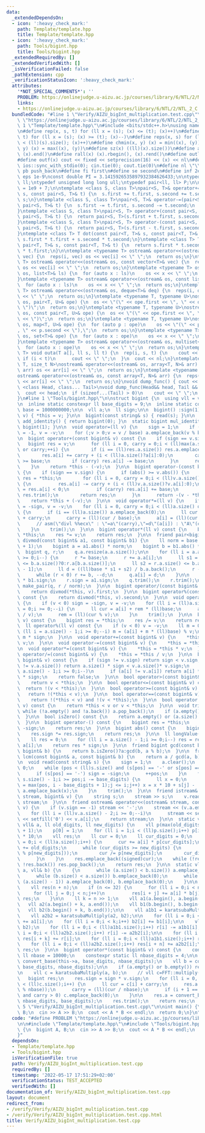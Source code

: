 ```yaml
---
data:
  _extendedDependsOn:
  - icon: ':heavy_check_mark:'
    path: Template/template.hpp
    title: Template/template.hpp
  - icon: ':heavy_check_mark:'
    path: Tools/bigint.hpp
    title: Tools/bigint.hpp
  _extendedRequiredBy: []
  _extendedVerifiedWith: []
  _isVerificationFailed: false
  _pathExtension: cpp
  _verificationStatusIcon: ':heavy_check_mark:'
  attributes:
    '*NOT_SPECIAL_COMMENTS*': ''
    PROBLEM: https://onlinejudge.u-aizu.ac.jp/courses/library/6/NTL/2/NTL_2_C
    links:
    - https://onlinejudge.u-aizu.ac.jp/courses/library/6/NTL/2/NTL_2_C
  bundledCode: "#line 1 \"Verify/AIZU_bigInt_multiplication.test.cpp\"\n#define PROBLEM\
    \ \"https://onlinejudge.u-aizu.ac.jp/courses/library/6/NTL/2/NTL_2_C\"\n\n#line\
    \ 1 \"Template/template.hpp\"\n#include <bits/stdc++.h>\nusing namespace std;\n\
    \n#define rep(x, s, t) for (ll x = (s); (x) <= (t); (x)++)\n#define per(x, s,\
    \ t) for (ll x = (s); (x) >= (t); (x)--)\n#define reps(x, s) for (ll x = 0; (x)\
    \ < (ll)(s).size(); (x)++)\n#define chmin(x, y) (x) = min((x), (y))\n#define chmax(x,\
    \ y) (x) = max((x), (y))\n#define sz(x) ((ll)(x).size())\n#define all(x) (x).begin(),\
    \ (x).end()\n#define rall(x) (x).rbegin(), (x).rend()\n#define outl(...) dump_func(__VA_ARGS__)\n\
    #define outf(x) cout << fixed << setprecision(16) << (x) << nl\n#define fastio\
    \ ios::sync_with_stdio(0); cin.tie(0); cout.tie(0)\n#define nl \"\\n\"\n#define\
    \ pb push_back\n#define fi first\n#define se second\n#define inf 2e18\n#define\
    \ eps 1e-9\nconst double PI = 3.1415926535897932384626433;\n\ntypedef long long\
    \ ll;\ntypedef unsigned long long ull;\ntypedef pair<ll, ll> P;\n\nconst int mod\
    \ = 1e9 + 7;\n\ntemplate <class S, class T>\npair<S, T>& operator+=(pair<S, T>&\
    \ s, const pair<S, T>& t) {\n  s.first += t.first, s.second += t.second;\n  return\
    \ s;\n}\ntemplate <class S, class T>\npair<S, T>& operator-=(pair<S, T>& s, const\
    \ pair<S, T>& t) {\n  s.first -= t.first, s.second -= t.second;\n  return s;\n\
    }\ntemplate <class S, class T>\npair<S, T> operator+(const pair<S, T>& s, const\
    \ pair<S, T>& t) {\n  return pair<S, T>(s.first + t.first, s.second + t.second);\n\
    }\ntemplate <class S, class T>\npair<S, T> operator-(const pair<S, T>& s, const\
    \ pair<S, T>& t) {\n  return pair<S, T>(s.first - t.first, s.second - t.second);\n\
    }\ntemplate <class T> T dot(const pair<T, T>& s, const pair<T, T>& t) {\n  return\
    \ s.first * t.first + s.second * t.second;\n}\ntemplate <class T> T cross(const\
    \ pair<T, T>& s, const pair<T, T>& t) {\n  return s.first * t.second - s.second\
    \ * t.first;\n}\n\ntemplate <typename T> ostream& operator<<(ostream& os, vector<T>&\
    \ vec) {\n  reps(i, vec) os << vec[i] << \" \";\n  return os;\n}\ntemplate <typename\
    \ T> ostream& operator<<(ostream& os, const vector<T>& vec) {\n  reps(i, vec)\
    \ os << vec[i] << \" \";\n  return os;\n}\ntemplate <typename T> ostream& operator<<(ostream&\
    \ os, list<T>& ls) {\n  for (auto x : ls)\n    os << x << \" \";\n  return os;\n\
    }\ntemplate <typename T> ostream& operator<<(ostream& os, const list<T>& ls) {\n\
    \  for (auto x : ls)\n    os << x << \" \";\n  return os;\n}\ntemplate <typename\
    \ T> ostream& operator<<(ostream& os, deque<T>& deq) {\n  reps(i, deq) os << deq[i]\
    \ << \" \";\n  return os;\n}\ntemplate <typename T, typename U>\nostream& operator<<(ostream&\
    \ os, pair<T, U>& ope) {\n  os << \"(\" << ope.first << \", \" << ope.second <<\
    \ \")\";\n  return os;\n}\ntemplate <typename T, typename U>\nostream& operator<<(ostream&\
    \ os, const pair<T, U>& ope) {\n  os << \"(\" << ope.first << \", \" << ope.second\
    \ << \")\";\n  return os;\n}\ntemplate <typename T, typename U>\nostream& operator<<(ostream&\
    \ os, map<T, U>& ope) {\n  for (auto p : ope)\n    os << \"(\" << p.first << \"\
    , \" << p.second << \"),\";\n  return os;\n}\ntemplate <typename T> ostream& operator<<(ostream&\
    \ os, set<T>& ope) {\n  for (auto x : ope)\n    os << x << \" \";\n  return os;\n\
    }\ntemplate <typename T> ostream& operator<<(ostream& os, multiset<T>& ope) {\n\
    \  for (auto x : ope)\n    os << x << \" \";\n  return os;\n}\ntemplate <typename\
    \ T> void outa(T a[], ll s, ll t) {\n  rep(i, s, t) {\n    cout << a[i];\n   \
    \ if (i < t)\n      cout << \" \";\n  }\n  cout << nl;\n}\ntemplate <typename\
    \ T, size_t N>\nostream& operator<<(ostream& os, array<T, N>& arr) {\n  reps(i,\
    \ arr) os << arr[i] << \" \";\n  return os;\n}\ntemplate <typename T, size_t N>\n\
    ostream& operator<<(ostream& os, const array<T, N>& arr) {\n  reps(i, arr) os\
    \ << arr[i] << \" \";\n  return os;\n}\nvoid dump_func() { cout << nl; }\ntemplate\
    \ <class Head, class... Tail>\nvoid dump_func(Head&& head, Tail &&...tail) {\n\
    \  cout << head;\n  if (sizeof...(Tail) > 0)\n    cout << \" \";\n  dump_func(std::move(tail)...);\n\
    }\n#line 1 \"Tools/bigint.hpp\"\n\nstruct bigint {\n  using vll = vector<ll>;\n\
    \n  inline static constexpr ll base_digits = 9;\n  inline static constexpr ll\
    \ base = 1000000000;\n\n  vll a;\n  ll sign;\n\n  bigint() :sign(1) {}\n\n  bigint(ll\
    \ v) { *this = v; }\n\n  bigint(const string& s) { read(s); }\n\n  static bigint\
    \ add_identity() { return bigint(0); }\n  static bigint mul_identity() { return\
    \ bigint(1); }\n\n  void operator=(ll v) {\n    sign = 1;\n    if (v < 0) sign\
    \ = -1, v = -v;\n    for (;v > 0;v = v / base) a.emplace_back(v % base);\n  }\n\
    \n  bigint operator+(const bigint& v) const {\n    if (sign == v.sign) {\n   \
    \   bigint res = v;\n      for (ll i = 0, carry = 0;i < (ll)max(a.size(), v.a.size())\
    \ or carry;++i) {\n        if (i == (ll)res.a.size()) res.a.emplace_back(0);\n\
    \        res.a[i] += carry + (i < (ll)a.size()?a[i]:0);\n        carry = res.a[i]\
    \ >= base;\n        if (carry) res.a[i] -= base;\n      }\n      return res;\n\
    \    }\n    return *this - (-v);\n  }\n\n  bigint operator-(const bigint& v) const\
    \ {\n    if (sign == v.sign) {\n      if (abs() >= v.abs()) {\n        bigint\
    \ res = *this;\n        for (ll i = 0, carry = 0;i < (ll)v.a.size() or carry;++i)\
    \ {\n          res.a[i] -= carry + (i < (ll)v.a.size()?v.a[i]:0);\n          carry\
    \ = res.a[i] < 0;\n          if (carry) res.a[i] += base;\n        }\n       \
    \ res.trim();\n        return res;\n      }\n      return -(v - *this);\n    }\n\
    \    return *this + (-v);\n  }\n\n  void operator*=(ll v) {\n    if (v < 0) sign\
    \ = -sign, v = -v;\n    for (ll i = 0, carry = 0;i < (ll)a.size() or carry;++i)\
    \ {\n      if (i == (ll)a.size()) a.emplace_back(0);\n      ll cur = a[i] * (ll)v\
    \ + carry;\n      carry = (ll)(cur / base);\n      a[i] = (ll)(cur % base);\n\
    \      // asm(\"divl %%ecx\" : \"=a\"(carry),\"=d\"(a[i]) : \"A\"(cur),\"c\"(base));\n\
    \    }\n    trim();\n  }\n\n  bigint operator*(ll v) const {\n    bigint res =\
    \ *this;\n    res *= v;\n    return res;\n  }\n\n  friend pair<bigint, bigint>\
    \ divmod(const bigint& a1, const bigint& b1) {\n    ll norm = base / (b1.a.back()\
    \ + 1);\n    bigint a = a1.abs() * norm;\n    bigint b = b1.abs() * norm;\n  \
    \  bigint q, r;\n    q.a.resize(a.a.size());\n\n    for (ll i = a.a.size() - 1;i\
    \ >= 0;i--) {\n      r *= base;\n      r += a.a[i];\n      ll s1 = r.a.size()\
    \ <= b.a.size()?0:r.a[b.a.size()];\n      ll s2 = r.a.size() <= b.a.size() - 1?0:r.a[b.a.size()\
    \ - 1];\n      ll d = ((ll)base * s1 + s2) / b.a.back();\n      r -= b * d;\n\
    \      while (r < 0) r += b, --d;\n      q.a[i] = d;\n    }\n\n    q.sign = a1.sign\
    \ * b1.sign;\n    r.sign = a1.sign;\n    q.trim();\n    r.trim();\n    return\
    \ make_pair(q, r / norm);\n  }\n\n  bigint operator/(const bigint& v) const {\n\
    \    return divmod(*this, v).first;\n  }\n\n  bigint operator%(const bigint& v)\
    \ const {\n    return divmod(*this, v).second;\n  }\n\n  void operator/=(ll v)\
    \ {\n    if (v < 0) sign = -sign, v = -v;\n    for (ll i = (ll)a.size() - 1, rem\
    \ = 0;i >= 0;--i) {\n      ll cur = a[i] + rem * (ll)base;\n      a[i] = (ll)(cur\
    \ / v);\n      rem = (ll)(cur % v);\n    }\n    trim();\n  }\n\n  bigint operator/(ll\
    \ v) const {\n    bigint res = *this;\n    res /= v;\n    return res;\n  }\n\n\
    \  ll operator%(ll v) const {\n    if (v < 0) v = -v;\n    ll m = 0;\n    for\
    \ (ll i = a.size() - 1;i >= 0;--i) m = (a[i] + m * (ll)base) % v;\n    return\
    \ m * sign;\n  }\n\n  void operator+=(const bigint& v) {\n    *this = *this +\
    \ v;\n  }\n\n  void operator-=(const bigint& v) {\n    *this = *this - v;\n  }\n\
    \n  void operator*=(const bigint& v) {\n    *this = *this * v;\n  }\n\n  void\
    \ operator/=(const bigint& v) {\n    *this = *this / v;\n  }\n\n  bool operator<(const\
    \ bigint& v) const {\n    if (sign != v.sign) return sign < v.sign;\n    if (a.size()\
    \ != v.a.size()) return a.size() * sign < v.a.size()* v.sign;\n    for (ll i =\
    \ a.size() - 1;i >= 0;i--)\n      if (a[i] != v.a[i]) return a[i] * sign < v.a[i]\
    \ * sign;\n    return false;\n  }\n\n  bool operator>(const bigint& v) const {\n\
    \    return v < *this;\n  }\n\n  bool operator<=(const bigint& v) const {\n  \
    \  return !(v < *this);\n  }\n\n  bool operator>=(const bigint& v) const {\n \
    \   return !(*this < v);\n  }\n\n  bool operator==(const bigint& v) const {\n\
    \    return !(*this < v) and !(v < *this);\n  }\n\n  bool operator!=(const bigint&\
    \ v) const {\n    return *this < v or v < *this;\n  }\n\n  void trim() {\n   \
    \ while (!a.empty() and !a.back()) a.pop_back();\n    if (a.empty()) sign = 1;\n\
    \  }\n\n  bool isZero() const {\n    return a.empty() or (a.size() == 1 and !a[0]);\n\
    \  }\n\n  bigint operator-() const {\n    bigint res = *this;\n    res.sign =\
    \ -sign;\n    return res;\n  }\n\n  bigint abs() const {\n    bigint res = *this;\n\
    \    res.sign *= res.sign;\n    return res;\n  }\n\n  ll longValue() const {\n\
    \    ll res = 0;\n    for (ll i = a.size() - 1;i >= 0;i--) res = res * base +\
    \ a[i];\n    return res * sign;\n  }\n\n  friend bigint gcd(const bigint& a, const\
    \ bigint& b) {\n    return b.isZero()?a:gcd(b, a % b);\n  }\n\n  friend bigint\
    \ lcm(const bigint& a, const bigint& b) {\n    return a / gcd(a, b) * b;\n  }\n\
    \n  void read(const string& s) {\n    sign = 1;\n    a.clear();\n    ll pos =\
    \ 0;\n    while (pos < (ll)s.size() and (s[pos] == '-' or s[pos] == '+')) {\n\
    \      if (s[pos] == '-') sign = -sign;\n      ++pos;\n    }\n    for (ll i =\
    \ s.size() - 1;i >= pos;i -= base_digits) {\n      ll x = 0;\n      for (ll j\
    \ = max(pos, i - base_digits + 1);j <= i;j++) x = x * 10 + s[j] - '0';\n     \
    \ a.emplace_back(x);\n    }\n    trim();\n  }\n\n  friend istream& operator>>(istream&\
    \ stream, bigint& v) {\n    string s;\n    stream >> s;\n    v.read(s);\n    return\
    \ stream;\n  }\n\n  friend ostream& operator<<(ostream& stream, const bigint&\
    \ v) {\n    if (v.sign == -1) stream << '-';\n    stream << (v.a.empty()?0:v.a.back());\n\
    \    for (ll i = (ll)v.a.size() - 2;i >= 0;--i)\n      stream << setw(base_digits)\
    \ << setfill('0') << v.a[i];\n    return stream;\n  }\n\n  static vll convert_base(const\
    \ vll& a, ll old_digits, ll new_digits) {\n    vll p(max(old_digits, new_digits)\
    \ + 1);\n    p[0] = 1;\n    for (ll i = 1;i < (ll)p.size();i++) p[i] = p[i - 1]\
    \ * 10;\n    vll res;\n    ll cur = 0;\n    ll cur_digits = 0;\n    for (ll i\
    \ = 0;i < (ll)a.size();i++) {\n      cur += a[i] * p[cur_digits];\n      cur_digits\
    \ += old_digits;\n      while (cur_digits >= new_digits) {\n        res.emplace_back(signed(cur\
    \ % p[new_digits]));\n        cur /= p[new_digits];\n        cur_digits -= new_digits;\n\
    \      }\n    }\n    res.emplace_back((signed)cur);\n    while (!res.empty() and\
    \ !res.back()) res.pop_back();\n    return res;\n  }\n\n  static vll karatsubaMultiply(vll&\
    \ a, vll& b) {\n    {\n      while (a.size() < b.size()) a.emplace_back(0);\n\
    \      while (b.size() < a.size()) b.emplace_back(0);\n      while (a.size() &\
    \ (a.size() - 1)) a.emplace_back(0), b.emplace_back(0);\n    }\n\n    ll n = a.size();\n\
    \    vll res(n + n);\n    if (n <= 32) {\n      for (ll i = 0;i < n;i++)\n   \
    \     for (ll j = 0;j < n;j++)\n          res[i + j] += a[i] * b[j];\n      return\
    \ res;\n    }\n\n    ll k = n >> 1;\n    vll a1(a.begin(), a.begin() + k);\n \
    \   vll a2(a.begin() + k, a.end());\n    vll b1(b.begin(), b.begin() + k);\n \
    \   vll b2(b.begin() + k, b.end());\n\n    vll a1b1 = karatsubaMultiply(a1, b1);\n\
    \    vll a2b2 = karatsubaMultiply(a2, b2);\n\n    for (ll i = 0;i < k;i++) a2[i]\
    \ += a1[i];\n    for (ll i = 0;i < k;i++) b2[i] += b1[i];\n\n    vll r = karatsubaMultiply(a2,\
    \ b2);\n    for (ll i = 0;i < (ll)a1b1.size();i++) r[i] -= a1b1[i];\n    for (ll\
    \ i = 0;i < (ll)a2b2.size();i++) r[i] -= a2b2[i];\n\n    for (ll i = 0;i < (ll)r.size();i++)\
    \ res[i + k] += r[i];\n    for (ll i = 0;i < (ll)a1b1.size();i++) res[i] += a1b1[i];\n\
    \    for (ll i = 0;i < (ll)a2b2.size();i++) res[i + n] += a2b2[i];\n    return\
    \ res;\n  }\n\n  bigint operator*(const bigint& v) const {\n    constexpr static\
    \ ll nbase = 10000;\n    constexpr static ll nbase_digits = 4;\n\n    vll a =\
    \ convert_base(this->a, base_digits, nbase_digits);\n    vll b = convert_base(v.a,\
    \ base_digits, nbase_digits);\n\n    if (a.empty() or b.empty()) return bigint(0);\n\
    \n    vll c = karatsubaMultiply(a, b);\n    // vll c=FFT::multiply(a,b);\n\n \
    \   bigint res;\n    res.sign = sign * v.sign;\n    for (ll i = 0, carry = 0;i\
    \ < (ll)c.size();i++) {\n      ll cur = c[i] + carry;\n      res.a.emplace_back((ll)(cur\
    \ % nbase));\n      carry = (ll)(cur / nbase);\n      if (i + 1 == (int)c.size()\
    \ and carry > 0) c.emplace_back(0);\n    }\n\n    res.a = convert_base(res.a,\
    \ nbase_digits, base_digits);\n    res.trim();\n    return res;\n  }\n};\n#line\
    \ 5 \"Verify/AIZU_bigInt_multiplication.test.cpp\"\n\nint main() {\n  bigint A,\
    \ B;\n  cin >> A >> B;\n  cout << A * B << endl;\n  return 0;\n}\n"
  code: "#define PROBLEM \"https://onlinejudge.u-aizu.ac.jp/courses/library/6/NTL/2/NTL_2_C\"\
    \n\n#include \"Template/template.hpp\"\n#include \"Tools/bigint.hpp\"\n\nint main()\
    \ {\n  bigint A, B;\n  cin >> A >> B;\n  cout << A * B << endl;\n  return 0;\n\
    }"
  dependsOn:
  - Template/template.hpp
  - Tools/bigint.hpp
  isVerificationFile: true
  path: Verify/AIZU_bigInt_multiplication.test.cpp
  requiredBy: []
  timestamp: '2022-05-17 17:51:29+02:00'
  verificationStatus: TEST_ACCEPTED
  verifiedWith: []
documentation_of: Verify/AIZU_bigInt_multiplication.test.cpp
layout: document
redirect_from:
- /verify/Verify/AIZU_bigInt_multiplication.test.cpp
- /verify/Verify/AIZU_bigInt_multiplication.test.cpp.html
title: Verify/AIZU_bigInt_multiplication.test.cpp
---
```

